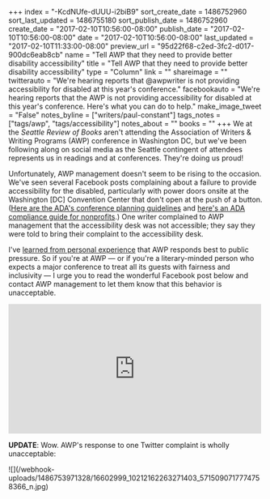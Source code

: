 +++
index = "-KcdNUfe-dUUU-i2biB9"
sort_create_date = 1486752960
sort_last_updated = 1486755180
sort_publish_date = 1486752960
create_date = "2017-02-10T10:56:00-08:00"
publish_date = "2017-02-10T10:56:00-08:00"
date = "2017-02-10T10:56:00-08:00"
last_updated = "2017-02-10T11:33:00-08:00"
preview_url = "95d22f68-c2ed-3fc2-d017-900dc6eab8cb"
name = "Tell AWP that they need to provide better disability accessibility"
title = "Tell AWP that they need to provide better disability accessibility"
type = "Column"
link = ""
shareimage = ""
twitterauto = "We're hearing reports that @awpwriter is not providing accessibility for disabled at this year's conference."
facebookauto = "We're hearing reports that the AWP is not providing accessibility for disabled at this year's conference. Here's what you can do to help."
make_image_tweet = "False"
notes_byline = ["writers/paul-constant"]
tags_notes = ["tags/awp", "tags/accessibility"]
notes_about = ""
books = ""
+++
We at the *Seattle Review of Books* aren't attending the Association of Writers & Writing Programs (AWP) conference in Washington DC, but we've been following along on social media as the Seattle contingent of attendees represents us in readings and at conferences. They're doing us proud!

Unfortunately, AWP management doesn't seem to be rising to the occasion. We've seen several Facebook posts complaining about a failure to provide accessibility for the disabled, particularly with power doors onsite at the Washington [DC] Convention Center that don't open at the push of a button. ([Here are the ADA's conference planning guidelines](https://adac.wisc.edu/ada-conference-planning-guidelines.htm) and [here's an ADA compliance guide for nonprofits](http://www.cct.org/wp-content/uploads/2015/05/RenewingADACommitment_0211.pdf).) One writer complained to AWP management that the accessibility desk was not accessible; they say they were told to bring their complaint to the accessibility desk. 

I've [learned from personal experience](https://www.mhpbooks.com/i-question-your-commitment-to-books-awp-staff-battle-seattle-tax-law-social-media-response-even-a-reporter/) that AWP responds best to public pressure. So if you're at AWP — or if you're a literary-minded person who expects a major conference to treat all its guests with fairness and inclusivity — I urge you to read the wonderful Facebook post below and contact AWP management to let them know that this behavior is unacceptable.

<iframe src="https://www.facebook.com/plugins/post.php?href=https%3A%2F%2Fwww.facebook.com%2Fqwikswo%2Fposts%2F10212161158083774&width=500" width="500" height="256" style="border:none;overflow:hidden" scrolling="no" frameborder="0" allowTransparency="true"></iframe>

**UPDATE**: Wow. AWP's response to one Twitter complaint is wholly unacceptable:

<p class="image">![](/webhook-uploads/1486753971328/16602999_10212162263271403_5715090717774758366_n.jpg)</p>